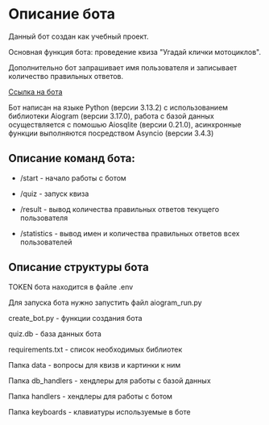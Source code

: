 # Описание бота
Данный бот создан как учебный проект.

Основная функция бота: проведение квиза "Угадай клички мотоциклов".

Дополнительно бот запрашивает имя пользователя и записывает количество правильных ответов.

[Ссылка на бота](https://t.me/maverick_moto_quiz_bot)

Бот написан на языке Python (версии 3.13.2) c использованием библиотеки Aiogram (версии 3.17.0), работа с базой данных осуществляется с помошью Aiosqlite (версии 0.21.0), асинхронные функции выполняются посредством Asyncio (версии 3.4.3)

## Описание команд бота:

* /start - начало работы с ботом

* /quiz - запуск квиза

* /result - вывод количества правильных ответов текущего пользователя

* /statistics - вывод имен и количества правильных ответов всех пользователей

## Описание структуры бота

TOKEN бота находится в файле .env

Для запуска бота нужно запустить файл aiogram_run.py

create_bot.py - функции создания бота

quiz.db - база данных бота

requirements.txt - список необходимых библиотек

Папка data - вопросы для квизв и картинки к ним

Папка db_handlers - хендлеры для работы с базой данных

Папка handlers - хендлеры для работы с ботом

Папка keyboards - клавиатуры используемые в боте
